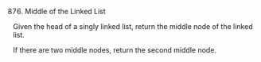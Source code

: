 876. Middle of the Linked List

Given the head of a singly linked list, return the middle node of the linked list.

If there are two middle nodes, return the second middle node.